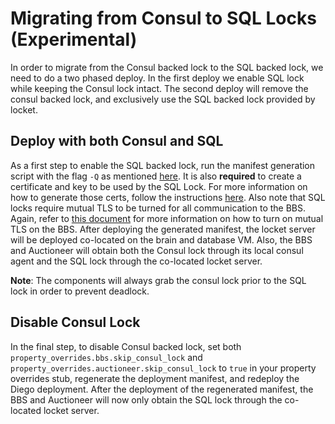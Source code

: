 # Migrating from Consul to SQL Locks (Experimental)

In order to migrate from the Consul backed lock to the SQL backed lock, we need to do a two phased deploy.
In the first deploy we enable SQL lock while keeping the Consul lock intact.
The second deploy will remove the consul backed lock, and exclusively use the SQL backed lock provided by locket.

## Deploy with both Consul and SQL

As a first step to enable the SQL backed lock, run the manifest generation script with the flag `-Q` as mentioned [here](manifest-generation.md#experimental--q-opt-into-using-sql-locket-service).
It is also **required** to create a certificate and key to be used by the SQL Lock. For more information on how to generate those certs, follow the instructions [here](tls-configuration.md). Also note that SQL locks require mutual TLS to be turned for all communication to the BBS. Again, refer to [this document](tls-configuration.md) for more information on how to turn on mutual TLS on the BBS.
After deploying the generated manifest, the locket server will be deployed co-located on the brain and database VM.
Also, the BBS and Auctioneer will obtain both the Consul lock through its local consul agent and the SQL lock through the co-located locket server.

**Note**: The components will always grab the consul lock prior to the SQL lock in order to prevent deadlock.

## Disable Consul Lock

In the final step, to disable Consul backed lock, set both `property_overrides.bbs.skip_consul_lock` and
`property_overrides.auctioneer.skip_consul_lock` to `true` in your property overrides stub, regenerate the
deployment manifest, and redeploy the Diego deployment.  After the deployment of the regenerated manifest,
the BBS and Auctioneer will now only obtain the SQL lock through the co-located locket server.

